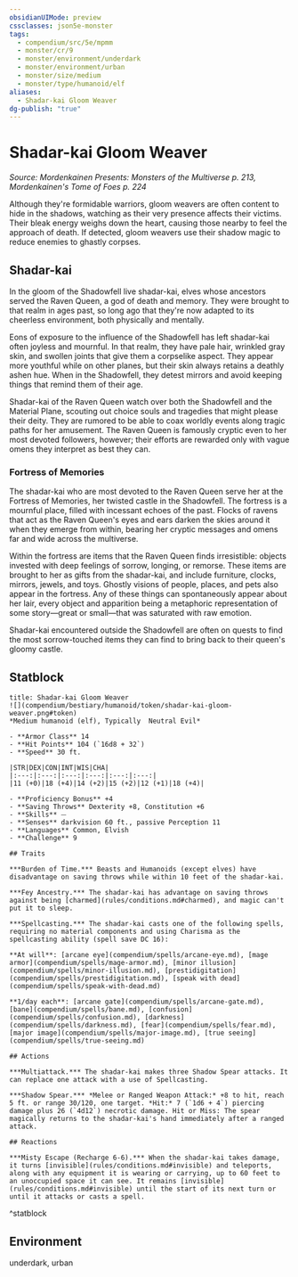 ```yaml
---
obsidianUIMode: preview
cssclasses: json5e-monster
tags:
  - compendium/src/5e/mpmm
  - monster/cr/9
  - monster/environment/underdark
  - monster/environment/urban
  - monster/size/medium
  - monster/type/humanoid/elf
aliases:
  - Shadar-kai Gloom Weaver
dg-publish: "true"
---
```

# Shadar-kai Gloom Weaver
*Source: Mordenkainen Presents: Monsters of the Multiverse p. 213, Mordenkainen's Tome of Foes p. 224*  

Although they're formidable warriors, gloom weavers are often content to hide in the shadows, watching as their very presence affects their victims. Their bleak energy weighs down the heart, causing those nearby to feel the approach of death. If detected, gloom weavers use their shadow magic to reduce enemies to ghastly corpses.

## Shadar-kai

In the gloom of the Shadowfell live shadar-kai, elves whose ancestors served the Raven Queen, a god of death and memory. They were brought to that realm in ages past, so long ago that they're now adapted to its cheerless environment, both physically and mentally.

Eons of exposure to the influence of the Shadowfell has left shadar-kai often joyless and mournful. In that realm, they have pale hair, wrinkled gray skin, and swollen joints that give them a corpselike aspect. They appear more youthful while on other planes, but their skin always retains a deathly ashen hue. When in the Shadowfell, they detest mirrors and avoid keeping things that remind them of their age.

Shadar-kai of the Raven Queen watch over both the Shadowfell and the Material Plane, scouting out choice souls and tragedies that might please their deity. They are rumored to be able to coax worldly events along tragic paths for her amusement. The Raven Queen is famously cryptic even to her most devoted followers, however; their efforts are rewarded only with vague omens they interpret as best they can.

### Fortress of Memories

The shadar-kai who are most devoted to the Raven Queen serve her at the Fortress of Memories, her twisted castle in the Shadowfell. The fortress is a mournful place, filled with incessant echoes of the past. Flocks of ravens that act as the Raven Queen's eyes and ears darken the skies around it when they emerge from within, bearing her cryptic messages and omens far and wide across the multiverse.

Within the fortress are items that the Raven Queen finds irresistible: objects invested with deep feelings of sorrow, longing, or remorse. These items are brought to her as gifts from the shadar-kai, and include furniture, clocks, mirrors, jewels, and toys. Ghostly visions of people, places, and pets also appear in the fortress. Any of these things can spontaneously appear about her lair, every object and apparition being a metaphoric representation of some story—great or small—that was saturated with raw emotion.

Shadar-kai encountered outside the Shadowfell are often on quests to find the most sorrow-touched items they can find to bring back to their queen's gloomy castle.

## Statblock

```ad-statblock
title: Shadar-kai Gloom Weaver
![](compendium/bestiary/humanoid/token/shadar-kai-gloom-weaver.png#token)
*Medium humanoid (elf), Typically  Neutral Evil*

- **Armor Class** 14 
- **Hit Points** 104 (`16d8 + 32`)
- **Speed** 30 ft.

|STR|DEX|CON|INT|WIS|CHA|
|:---:|:---:|:---:|:---:|:---:|:---:|
|11 (+0)|18 (+4)|14 (+2)|15 (+2)|12 (+1)|18 (+4)|

- **Proficiency Bonus** +4
- **Saving Throws** Dexterity +8, Constitution +6
- **Skills** ⏤
- **Senses** darkvision 60 ft., passive Perception 11
- **Languages** Common, Elvish
- **Challenge** 9

## Traits

***Burden of Time.*** Beasts and Humanoids (except elves) have disadvantage on saving throws while within 10 feet of the shadar-kai.

***Fey Ancestry.*** The shadar-kai has advantage on saving throws against being [charmed](rules/conditions.md#charmed), and magic can't put it to sleep.

***Spellcasting.*** The shadar-kai casts one of the following spells, requiring no material components and using Charisma as the spellcasting ability (spell save DC 16):

**At will**: [arcane eye](compendium/spells/arcane-eye.md), [mage armor](compendium/spells/mage-armor.md), [minor illusion](compendium/spells/minor-illusion.md), [prestidigitation](compendium/spells/prestidigitation.md), [speak with dead](compendium/spells/speak-with-dead.md)

**1/day each**: [arcane gate](compendium/spells/arcane-gate.md), [bane](compendium/spells/bane.md), [confusion](compendium/spells/confusion.md), [darkness](compendium/spells/darkness.md), [fear](compendium/spells/fear.md), [major image](compendium/spells/major-image.md), [true seeing](compendium/spells/true-seeing.md)

## Actions

***Multiattack.*** The shadar-kai makes three Shadow Spear attacks. It can replace one attack with a use of Spellcasting.

***Shadow Spear.*** *Melee or Ranged Weapon Attack:* +8 to hit, reach 5 ft. or range 30/120, one target. *Hit:* 7 (`1d6 + 4`) piercing damage plus 26 (`4d12`) necrotic damage. Hit or Miss: The spear magically returns to the shadar-kai's hand immediately after a ranged attack.

## Reactions

***Misty Escape (Recharge 6-6).*** When the shadar-kai takes damage, it turns [invisible](rules/conditions.md#invisible) and teleports, along with any equipment it is wearing or carrying, up to 60 feet to an unoccupied space it can see. It remains [invisible](rules/conditions.md#invisible) until the start of its next turn or until it attacks or casts a spell.
```
^statblock

## Environment

underdark, urban